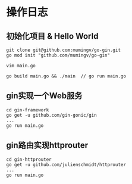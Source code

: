 # 操作日志

## 初始化项目 & Hello World

```
git clone git@github.com:mumingv/go-gin.git
go mod init "github.com/mumingv/go-gin"

vim main.go

go build main.go && ./main  // go run main.go
```

## gin实现一个Web服务

```
cd gin-framework
go get -u github.com/gin-gonic/gin
...
go run main.go
```

## gin路由实现httprouter

```
cd gin-httprouter
go get -u github.com/julienschmidt/httprouter
...
go run main.go
```
